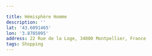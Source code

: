 ```yaml
---

title: Hémisphère Homme
description: ''
lat: '43.6091465'
lon: '3.8785095'
address: 22 Rue de la Loge, 34000 Montpellier, France
tags: Shopping
---
```

